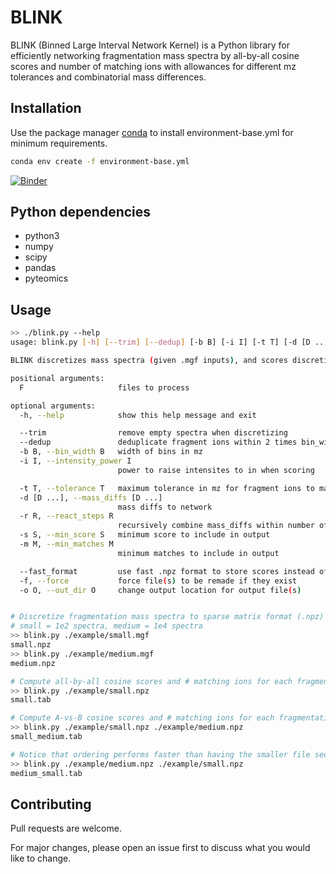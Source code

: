 # BLINK

BLINK (Binned Large Interval Network Kernel) is a Python library for efficiently
networking fragmentation mass spectra by all-by-all cosine scores and number of matching ions
with allowances for different mz tolerances and combinatorial mass differences.

## Installation

Use the package manager [conda](https://docs.conda.io/projects/conda/en/latest/user-guide/index.html) to install environment-base.yml for minimum requirements.

```bash
conda env create -f environment-base.yml
```

[![Binder](https://mybinder.org/badge_logo.svg)](https://mybinder.org/v2/gh/biorack/blink/HEAD)

## Python dependencies
- python3
- numpy
- scipy
- pandas
- pyteomics

## Usage

```bash
>> ./blink.py --help
usage: blink.py [-h] [--trim] [--dedup] [-b B] [-i I] [-t T] [-d [D ...]] [-r R] [-s S] [-m M] [--fast_format] [-f] [-o O] F [F ...]

BLINK discretizes mass spectra (given .mgf inputs), and scores discretized spectra (given .npz inputs)

positional arguments:
  F                     files to process

optional arguments:
  -h, --help            show this help message and exit

  --trim                remove empty spectra when discretizing
  --dedup               deduplicate fragment ions within 2 times bin_width
  -b B, --bin_width B   width of bins in mz
  -i I, --intensity_power I
                        power to raise intensites to in when scoring

  -t T, --tolerance T   maximum tolerance in mz for fragment ions to match
  -d [D ...], --mass_diffs [D ...]
                        mass diffs to network
  -r R, --react_steps R
                        recursively combine mass_diffs within number of reaction steps
  -s S, --min_score S   minimum score to include in output
  -m M, --min_matches M
                        minimum matches to include in output

  --fast_format         use fast .npz format to store scores instead of .tab
  -f, --force           force file(s) to be remade if they exist
  -o O, --out_dir O     change output location for output file(s)


# Discretize fragmentation mass spectra to sparse matrix format (.npz)
# small = 1e2 spectra, medium = 1e4 spectra
>> blink.py ./example/small.mgf
small.npz
>> blink.py ./example/medium.mgf
medium.npz

# Compute all-by-all cosine scores and # matching ions for each fragmentation mass spectrum
>> blink.py ./example/small.npz
small.tab

# Compute A-vs-B cosine scores and # matching ions for each fragmentation mass spectrum
>> blink.py ./example/small.npz ./example/medium.npz
small_medium.tab

# Notice that ordering performs faster than having the smaller file second
>> blink.py ./example/medium.npz ./example/small.npz
medium_small.tab
```

## Contributing
Pull requests are welcome.

For major changes, please open an issue first to discuss what you would like to change.
